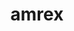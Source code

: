 ---
title: "amrex"
layout: cache
categories: [package, develop-2024-12-15]
meta: {"versions": ["24.10", "24.12"], "compilers": ["gcc@=11.4.0", "gcc@=9.4.0", "oneapi@=2024.2.1"], "oss": ["ubuntu20.04", "ubuntu22.04"], "platforms": ["linux"], "targets": ["neoverse_v1", "neoverse_v2", "ppc64le", "x86_64_v3"], "stacks": ["e4s", "e4s-neoverse-v2", "e4s-neoverse_v1", "e4s-oneapi", "e4s-power", "e4s-rocm-external", "root"], "num_specs": 27, "num_specs_by_stack": {"e4s-power": 4, "root": 27, "e4s-neoverse_v1": 6, "e4s-neoverse-v2": 4, "e4s": 6, "e4s-rocm-external": 2, "e4s-oneapi": 5}}
spec_details: [{"hash": "tuca32tnj2w5hkvxgrm6v64t7ibemrmb", "compiler": "gcc@=9.4.0", "versions": ["24.10"], "os": "ubuntu20.04", "platform": "linux", "target": "ppc64le", "variants": ["~amrdata", "~ascent", "build_system=cmake", "build_type=Release", "~catalyst", "~conduit", "~cuda", "dimensions=1,2,3", "+eb", "~fortran", "generator=make", "~hdf5", "~hypre", "~ipo", "+linear_solvers", "+mpi", "~openmp", "+particles", "~petsc", "+pic", "~plotfile_tools", "precision=double", "~rocm", "+shared", "~sundials", "~sycl", "~tiny_profile"], "stacks": ["e4s-power", "root"], "size": "-", "tarball": "https://binaries.spack.io/develop-2024-12-15/build_cache/linux-ubuntu20.04-ppc64le/gcc-9.4.0/amrex-24.10/linux-ubuntu20.04-ppc64le-gcc-9.4.0-amrex-24.10-tuca32tnj2w5hkvxgrm6v64t7ibemrmb.spack"}, {"hash": "ubr67zhv4fmqimggq2p64ti7q3wwulj3", "compiler": "gcc@=9.4.0", "versions": ["24.10"], "os": "ubuntu20.04", "platform": "linux", "target": "ppc64le", "variants": ["~amrdata", "~ascent", "build_system=cmake", "build_type=Release", "~catalyst", "~conduit", "~cuda", "dimensions=1,2,3", "+eb", "~fortran", "generator=make", "~hdf5", "~hypre", "~ipo", "+linear_solvers", "+mpi", "+openmp", "+particles", "~petsc", "+pic", "~plotfile_tools", "precision=double", "~rocm", "+shared", "~sundials", "~sycl", "+tiny_profile"], "stacks": ["e4s-power", "root"], "size": "-", "tarball": "https://binaries.spack.io/develop-2024-12-15/build_cache/linux-ubuntu20.04-ppc64le/gcc-9.4.0/amrex-24.10/linux-ubuntu20.04-ppc64le-gcc-9.4.0-amrex-24.10-ubr67zhv4fmqimggq2p64ti7q3wwulj3.spack"}, {"hash": "mi5w4d4o5ma76m3fznuuuz3xiitxo255", "compiler": "gcc@=9.4.0", "versions": ["24.12"], "os": "ubuntu20.04", "platform": "linux", "target": "ppc64le", "variants": ["~amrdata", "~ascent", "build_system=cmake", "build_type=Release", "~catalyst", "~conduit", "~cuda", "dimensions=1,2,3", "+eb", "~fft", "~fortran", "generator=make", "~hdf5", "~hypre", "~ipo", "+linear_solvers", "+mpi", "~openmp", "~particles", "~petsc", "~pic", "~plotfile_tools", "precision=double", "~rocm", "~shared", "~sundials", "~sycl", "~tiny_profile"], "stacks": ["e4s-power", "root"], "size": "-", "tarball": "https://binaries.spack.io/develop-2024-12-15/build_cache/linux-ubuntu20.04-ppc64le/gcc-9.4.0/amrex-24.12/linux-ubuntu20.04-ppc64le-gcc-9.4.0-amrex-24.12-mi5w4d4o5ma76m3fznuuuz3xiitxo255.spack"}, {"hash": "p3f6q73ljgwkjkqhgohluqfhflcllzo6", "compiler": "gcc@=9.4.0", "versions": ["24.12"], "os": "ubuntu20.04", "platform": "linux", "target": "ppc64le", "variants": ["~amrdata", "~ascent", "build_system=cmake", "build_type=Release", "~catalyst", "~conduit", "+cuda", "cuda_arch=70", "dimensions=1,2,3", "+eb", "~fft", "~fortran", "generator=make", "~hdf5", "~hypre", "~ipo", "+linear_solvers", "+mpi", "~openmp", "~particles", "~petsc", "~pic", "~plotfile_tools", "precision=double", "~rocm", "~shared", "~sundials", "~sycl", "~tiny_profile"], "stacks": ["e4s-power", "root"], "size": "-", "tarball": "https://binaries.spack.io/develop-2024-12-15/build_cache/linux-ubuntu20.04-ppc64le/gcc-9.4.0/amrex-24.12/linux-ubuntu20.04-ppc64le-gcc-9.4.0-amrex-24.12-p3f6q73ljgwkjkqhgohluqfhflcllzo6.spack"}, {"hash": "4lzdzdd3p7izwpuz43nvzhbjkn7zh3wf", "compiler": "gcc@=11.4.0", "versions": ["24.10"], "os": "ubuntu22.04", "platform": "linux", "target": "neoverse_v1", "variants": ["~amrdata", "~ascent", "build_system=cmake", "build_type=Release", "~catalyst", "~conduit", "~cuda", "dimensions=1,2,3", "+eb", "~fortran", "generator=make", "~hdf5", "~hypre", "~ipo", "+linear_solvers", "+mpi", "~openmp", "+particles", "~petsc", "+pic", "~plotfile_tools", "precision=double", "~rocm", "+shared", "~sundials", "~sycl", "~tiny_profile"], "stacks": ["e4s-neoverse_v1", "root"], "size": "-", "tarball": "https://binaries.spack.io/develop-2024-12-15/build_cache/linux-ubuntu22.04-neoverse_v1/gcc-11.4.0/amrex-24.10/linux-ubuntu22.04-neoverse_v1-gcc-11.4.0-amrex-24.10-4lzdzdd3p7izwpuz43nvzhbjkn7zh3wf.spack"}, {"hash": "hcagsi5752kwxb2rxezc4osug7qi2qef", "compiler": "gcc@=11.4.0", "versions": ["24.10"], "os": "ubuntu22.04", "platform": "linux", "target": "neoverse_v1", "variants": ["~amrdata", "~ascent", "build_system=cmake", "build_type=Release", "~catalyst", "~conduit", "~cuda", "dimensions=1,2,3", "+eb", "~fortran", "generator=make", "~hdf5", "~hypre", "~ipo", "+linear_solvers", "+mpi", "+openmp", "+particles", "~petsc", "+pic", "~plotfile_tools", "precision=double", "~rocm", "+shared", "~sundials", "~sycl", "+tiny_profile"], "stacks": ["e4s-neoverse_v1", "root"], "size": "-", "tarball": "https://binaries.spack.io/develop-2024-12-15/build_cache/linux-ubuntu22.04-neoverse_v1/gcc-11.4.0/amrex-24.10/linux-ubuntu22.04-neoverse_v1-gcc-11.4.0-amrex-24.10-hcagsi5752kwxb2rxezc4osug7qi2qef.spack"}, {"hash": "776ljaq5ktlblkg7kbmni4prjrsgpu7x", "compiler": "gcc@=11.4.0", "versions": ["24.12"], "os": "ubuntu22.04", "platform": "linux", "target": "neoverse_v1", "variants": ["~amrdata", "~ascent", "build_system=cmake", "build_type=Release", "~catalyst", "~conduit", "+cuda", "cuda_arch=75", "dimensions=1,2,3", "+eb", "~fft", "~fortran", "generator=make", "~hdf5", "~hypre", "~ipo", "+linear_solvers", "+mpi", "~openmp", "~particles", "~petsc", "~pic", "~plotfile_tools", "precision=double", "~rocm", "~shared", "~sundials", "~sycl", "~tiny_profile"], "stacks": ["e4s-neoverse_v1", "root"], "size": "-", "tarball": "https://binaries.spack.io/develop-2024-12-15/build_cache/linux-ubuntu22.04-neoverse_v1/gcc-11.4.0/amrex-24.12/linux-ubuntu22.04-neoverse_v1-gcc-11.4.0-amrex-24.12-776ljaq5ktlblkg7kbmni4prjrsgpu7x.spack"}, {"hash": "hsk5bptu4sh433lgddlzwkxa26zwbn46", "compiler": "gcc@=11.4.0", "versions": ["24.12"], "os": "ubuntu22.04", "platform": "linux", "target": "neoverse_v1", "variants": ["~amrdata", "~ascent", "build_system=cmake", "build_type=Release", "~catalyst", "~conduit", "+cuda", "cuda_arch=80", "dimensions=1,2,3", "+eb", "~fft", "~fortran", "generator=make", "~hdf5", "~hypre", "~ipo", "+linear_solvers", "+mpi", "~openmp", "~particles", "~petsc", "~pic", "~plotfile_tools", "precision=double", "~rocm", "~shared", "~sundials", "~sycl", "~tiny_profile"], "stacks": ["e4s-neoverse_v1", "root"], "size": "-", "tarball": "https://binaries.spack.io/develop-2024-12-15/build_cache/linux-ubuntu22.04-neoverse_v1/gcc-11.4.0/amrex-24.12/linux-ubuntu22.04-neoverse_v1-gcc-11.4.0-amrex-24.12-hsk5bptu4sh433lgddlzwkxa26zwbn46.spack"}, {"hash": "lb7rb6odpsooe43bhdlpuvv3oymrln5b", "compiler": "gcc@=11.4.0", "versions": ["24.12"], "os": "ubuntu22.04", "platform": "linux", "target": "neoverse_v1", "variants": ["~amrdata", "~ascent", "build_system=cmake", "build_type=Release", "~catalyst", "~conduit", "~cuda", "dimensions=1,2,3", "+eb", "~fft", "~fortran", "generator=make", "~hdf5", "~hypre", "~ipo", "+linear_solvers", "+mpi", "~openmp", "~particles", "~petsc", "~pic", "~plotfile_tools", "precision=double", "~rocm", "~shared", "~sundials", "~sycl", "~tiny_profile"], "stacks": ["e4s-neoverse_v1", "root"], "size": "-", "tarball": "https://binaries.spack.io/develop-2024-12-15/build_cache/linux-ubuntu22.04-neoverse_v1/gcc-11.4.0/amrex-24.12/linux-ubuntu22.04-neoverse_v1-gcc-11.4.0-amrex-24.12-lb7rb6odpsooe43bhdlpuvv3oymrln5b.spack"}, {"hash": "r5dvr24cipfcv6ixoliucgm3cc4moihe", "compiler": "gcc@=11.4.0", "versions": ["24.12"], "os": "ubuntu22.04", "platform": "linux", "target": "neoverse_v1", "variants": ["~amrdata", "~ascent", "build_system=cmake", "build_type=Release", "~catalyst", "~conduit", "+cuda", "cuda_arch=90", "dimensions=1,2,3", "+eb", "~fft", "~fortran", "generator=make", "~hdf5", "~hypre", "~ipo", "+linear_solvers", "+mpi", "~openmp", "~particles", "~petsc", "~pic", "~plotfile_tools", "precision=double", "~rocm", "~shared", "~sundials", "~sycl", "~tiny_profile"], "stacks": ["e4s-neoverse_v1", "root"], "size": "-", "tarball": "https://binaries.spack.io/develop-2024-12-15/build_cache/linux-ubuntu22.04-neoverse_v1/gcc-11.4.0/amrex-24.12/linux-ubuntu22.04-neoverse_v1-gcc-11.4.0-amrex-24.12-r5dvr24cipfcv6ixoliucgm3cc4moihe.spack"}, {"hash": "52qju3v4x4vxgwyiufartcoeqz7mhdiw", "compiler": "gcc@=11.4.0", "versions": ["24.10"], "os": "ubuntu22.04", "platform": "linux", "target": "neoverse_v2", "variants": ["~amrdata", "~ascent", "build_system=cmake", "build_type=Release", "~catalyst", "~conduit", "~cuda", "dimensions=1,2,3", "+eb", "~fortran", "generator=make", "~hdf5", "~hypre", "~ipo", "+linear_solvers", "+mpi", "+openmp", "+particles", "~petsc", "+pic", "~plotfile_tools", "precision=double", "~rocm", "+shared", "~sundials", "~sycl", "+tiny_profile"], "stacks": ["root", "e4s-neoverse-v2"], "size": "-", "tarball": "https://binaries.spack.io/develop-2024-12-15/build_cache/linux-ubuntu22.04-neoverse_v2/gcc-11.4.0/amrex-24.10/linux-ubuntu22.04-neoverse_v2-gcc-11.4.0-amrex-24.10-52qju3v4x4vxgwyiufartcoeqz7mhdiw.spack"}, {"hash": "nwxo3666rr6r7idcyeb5axqlgjsf6zzi", "compiler": "gcc@=11.4.0", "versions": ["24.10"], "os": "ubuntu22.04", "platform": "linux", "target": "neoverse_v2", "variants": ["~amrdata", "~ascent", "build_system=cmake", "build_type=Release", "~catalyst", "~conduit", "~cuda", "dimensions=1,2,3", "+eb", "~fortran", "generator=make", "~hdf5", "~hypre", "~ipo", "+linear_solvers", "+mpi", "~openmp", "+particles", "~petsc", "+pic", "~plotfile_tools", "precision=double", "~rocm", "+shared", "~sundials", "~sycl", "~tiny_profile"], "stacks": ["root", "e4s-neoverse-v2"], "size": "-", "tarball": "https://binaries.spack.io/develop-2024-12-15/build_cache/linux-ubuntu22.04-neoverse_v2/gcc-11.4.0/amrex-24.10/linux-ubuntu22.04-neoverse_v2-gcc-11.4.0-amrex-24.10-nwxo3666rr6r7idcyeb5axqlgjsf6zzi.spack"}, {"hash": "gkdc6gbxq46hvyy3qeze64v4cvurr47a", "compiler": "gcc@=11.4.0", "versions": ["24.12"], "os": "ubuntu22.04", "platform": "linux", "target": "neoverse_v2", "variants": ["~amrdata", "~ascent", "build_system=cmake", "build_type=Release", "~catalyst", "~conduit", "~cuda", "dimensions=1,2,3", "+eb", "~fft", "~fortran", "generator=make", "~hdf5", "~hypre", "~ipo", "+linear_solvers", "+mpi", "~openmp", "~particles", "~petsc", "~pic", "~plotfile_tools", "precision=double", "~rocm", "~shared", "~sundials", "~sycl", "~tiny_profile"], "stacks": ["root", "e4s-neoverse-v2"], "size": "-", "tarball": "https://binaries.spack.io/develop-2024-12-15/build_cache/linux-ubuntu22.04-neoverse_v2/gcc-11.4.0/amrex-24.12/linux-ubuntu22.04-neoverse_v2-gcc-11.4.0-amrex-24.12-gkdc6gbxq46hvyy3qeze64v4cvurr47a.spack"}, {"hash": "lp4ujo2ivegui6l5bqus5cbm6manpz3i", "compiler": "gcc@=11.4.0", "versions": ["24.12"], "os": "ubuntu22.04", "platform": "linux", "target": "neoverse_v2", "variants": ["~amrdata", "~ascent", "build_system=cmake", "build_type=Release", "~catalyst", "~conduit", "+cuda", "cuda_arch=90", "dimensions=1,2,3", "+eb", "~fft", "~fortran", "generator=make", "~hdf5", "~hypre", "~ipo", "+linear_solvers", "+mpi", "~openmp", "~particles", "~petsc", "~pic", "~plotfile_tools", "precision=double", "~rocm", "~shared", "~sundials", "~sycl", "~tiny_profile"], "stacks": ["root", "e4s-neoverse-v2"], "size": "-", "tarball": "https://binaries.spack.io/develop-2024-12-15/build_cache/linux-ubuntu22.04-neoverse_v2/gcc-11.4.0/amrex-24.12/linux-ubuntu22.04-neoverse_v2-gcc-11.4.0-amrex-24.12-lp4ujo2ivegui6l5bqus5cbm6manpz3i.spack"}, {"hash": "s7wqzlqukk2ssdth3tant2f23ljmyun7", "compiler": "gcc@=11.4.0", "versions": ["24.10"], "os": "ubuntu22.04", "platform": "linux", "target": "x86_64_v3", "variants": ["~amrdata", "~ascent", "build_system=cmake", "build_type=Release", "~catalyst", "~conduit", "~cuda", "dimensions=1,2,3", "+eb", "~fortran", "generator=make", "~hdf5", "~hypre", "~ipo", "+linear_solvers", "+mpi", "~openmp", "+particles", "~petsc", "+pic", "~plotfile_tools", "precision=double", "~rocm", "+shared", "~sundials", "~sycl", "~tiny_profile"], "stacks": ["root", "e4s"], "size": "-", "tarball": "https://binaries.spack.io/develop-2024-12-15/build_cache/linux-ubuntu22.04-x86_64_v3/gcc-11.4.0/amrex-24.10/linux-ubuntu22.04-x86_64_v3-gcc-11.4.0-amrex-24.10-s7wqzlqukk2ssdth3tant2f23ljmyun7.spack"}, {"hash": "xmc7o2xgb7tgtm6w74imfj76u3uhs3zy", "compiler": "gcc@=11.4.0", "versions": ["24.10"], "os": "ubuntu22.04", "platform": "linux", "target": "x86_64_v3", "variants": ["~amrdata", "~ascent", "build_system=cmake", "build_type=Release", "~catalyst", "~conduit", "~cuda", "dimensions=1,2,3", "+eb", "~fortran", "generator=make", "~hdf5", "~hypre", "~ipo", "+linear_solvers", "+mpi", "+openmp", "+particles", "~petsc", "+pic", "~plotfile_tools", "precision=double", "~rocm", "+shared", "~sundials", "~sycl", "+tiny_profile"], "stacks": ["root", "e4s"], "size": "-", "tarball": "https://binaries.spack.io/develop-2024-12-15/build_cache/linux-ubuntu22.04-x86_64_v3/gcc-11.4.0/amrex-24.10/linux-ubuntu22.04-x86_64_v3-gcc-11.4.0-amrex-24.10-xmc7o2xgb7tgtm6w74imfj76u3uhs3zy.spack"}, {"hash": "3s47q6idzmweg6bsdr3ova3mdxwofjck", "compiler": "gcc@=11.4.0", "versions": ["24.12"], "os": "ubuntu22.04", "platform": "linux", "target": "x86_64_v3", "variants": ["~amrdata", "~ascent", "build_system=cmake", "build_type=Release", "~catalyst", "~conduit", "+cuda", "cuda_arch=90", "dimensions=1,2,3", "+eb", "~fft", "~fortran", "generator=make", "~hdf5", "~hypre", "~ipo", "+linear_solvers", "+mpi", "~openmp", "~particles", "~petsc", "~pic", "~plotfile_tools", "precision=double", "~rocm", "~shared", "~sundials", "~sycl", "~tiny_profile"], "stacks": ["root", "e4s"], "size": "-", "tarball": "https://binaries.spack.io/develop-2024-12-15/build_cache/linux-ubuntu22.04-x86_64_v3/gcc-11.4.0/amrex-24.12/linux-ubuntu22.04-x86_64_v3-gcc-11.4.0-amrex-24.12-3s47q6idzmweg6bsdr3ova3mdxwofjck.spack"}, {"hash": "6dh7vzlqdbrmlsvu5wkp3ncqwl52dirn", "compiler": "gcc@=11.4.0", "versions": ["24.12"], "os": "ubuntu22.04", "platform": "linux", "target": "x86_64_v3", "variants": ["~amrdata", "~ascent", "build_system=cmake", "build_type=Release", "~catalyst", "~conduit", "+cuda", "cuda_arch=80", "dimensions=1,2,3", "+eb", "~fft", "~fortran", "generator=make", "~hdf5", "~hypre", "~ipo", "+linear_solvers", "+mpi", "~openmp", "~particles", "~petsc", "~pic", "~plotfile_tools", "precision=double", "~rocm", "~shared", "~sundials", "~sycl", "~tiny_profile"], "stacks": ["root", "e4s"], "size": "-", "tarball": "https://binaries.spack.io/develop-2024-12-15/build_cache/linux-ubuntu22.04-x86_64_v3/gcc-11.4.0/amrex-24.12/linux-ubuntu22.04-x86_64_v3-gcc-11.4.0-amrex-24.12-6dh7vzlqdbrmlsvu5wkp3ncqwl52dirn.spack"}, {"hash": "kif7lsm52ibjt6u7fnnm63lrzsol7wt5", "compiler": "gcc@=11.4.0", "versions": ["24.12"], "os": "ubuntu22.04", "platform": "linux", "target": "x86_64_v3", "variants": ["~amrdata", "~ascent", "build_system=cmake", "build_type=Release", "~catalyst", "~conduit", "~cuda", "dimensions=1,2,3", "+eb", "~fft", "~fortran", "generator=make", "~hdf5", "~hypre", "~ipo", "+linear_solvers", "+mpi", "~openmp", "~particles", "~petsc", "~pic", "~plotfile_tools", "precision=double", "~rocm", "~shared", "~sundials", "~sycl", "~tiny_profile"], "stacks": ["root", "e4s"], "size": "-", "tarball": "https://binaries.spack.io/develop-2024-12-15/build_cache/linux-ubuntu22.04-x86_64_v3/gcc-11.4.0/amrex-24.12/linux-ubuntu22.04-x86_64_v3-gcc-11.4.0-amrex-24.12-kif7lsm52ibjt6u7fnnm63lrzsol7wt5.spack"}, {"hash": "q3q6g2v6oj5cm22e2mrw4ozt2sm2xedl", "compiler": "gcc@=11.4.0", "versions": ["24.12"], "os": "ubuntu22.04", "platform": "linux", "target": "x86_64_v3", "variants": ["amdgpu_target=gfx90a", "~amrdata", "~ascent", "build_system=cmake", "build_type=Release", "~catalyst", "~conduit", "~cuda", "dimensions=1,2,3", "+eb", "~fft", "~fortran", "generator=make", "~hdf5", "~hypre", "~ipo", "+linear_solvers", "+mpi", "~openmp", "~particles", "~petsc", "~pic", "~plotfile_tools", "precision=double", "+rocm", "~shared", "~sundials", "~sycl", "~tiny_profile"], "stacks": ["e4s-rocm-external", "root"], "size": "-", "tarball": "https://binaries.spack.io/develop-2024-12-15/build_cache/linux-ubuntu22.04-x86_64_v3/gcc-11.4.0/amrex-24.12/linux-ubuntu22.04-x86_64_v3-gcc-11.4.0-amrex-24.12-q3q6g2v6oj5cm22e2mrw4ozt2sm2xedl.spack"}, {"hash": "ujv2wtjhbzmsbwb2a2anb2ecdlb4ay6f", "compiler": "gcc@=11.4.0", "versions": ["24.12"], "os": "ubuntu22.04", "platform": "linux", "target": "x86_64_v3", "variants": ["amdgpu_target=gfx90a", "~amrdata", "~ascent", "build_system=cmake", "build_type=Release", "~catalyst", "~conduit", "~cuda", "dimensions=1,2,3", "+eb", "~fft", "~fortran", "generator=make", "~hdf5", "~hypre", "~ipo", "+linear_solvers", "+mpi", "~openmp", "~particles", "~petsc", "~pic", "~plotfile_tools", "precision=double", "+rocm", "~shared", "~sundials", "~sycl", "~tiny_profile"], "stacks": ["root", "e4s"], "size": "-", "tarball": "https://binaries.spack.io/develop-2024-12-15/build_cache/linux-ubuntu22.04-x86_64_v3/gcc-11.4.0/amrex-24.12/linux-ubuntu22.04-x86_64_v3-gcc-11.4.0-amrex-24.12-ujv2wtjhbzmsbwb2a2anb2ecdlb4ay6f.spack"}, {"hash": "w6qzarfovdjyfefpot5m2qi3srzcqm4i", "compiler": "gcc@=11.4.0", "versions": ["24.12"], "os": "ubuntu22.04", "platform": "linux", "target": "x86_64_v3", "variants": ["amdgpu_target=gfx908", "~amrdata", "~ascent", "build_system=cmake", "build_type=Release", "~catalyst", "~conduit", "~cuda", "dimensions=1,2,3", "+eb", "~fft", "~fortran", "generator=make", "~hdf5", "~hypre", "~ipo", "+linear_solvers", "+mpi", "~openmp", "~particles", "~petsc", "~pic", "~plotfile_tools", "precision=double", "+rocm", "~shared", "~sundials", "~sycl", "~tiny_profile"], "stacks": ["e4s-rocm-external", "root"], "size": "-", "tarball": "https://binaries.spack.io/develop-2024-12-15/build_cache/linux-ubuntu22.04-x86_64_v3/gcc-11.4.0/amrex-24.12/linux-ubuntu22.04-x86_64_v3-gcc-11.4.0-amrex-24.12-w6qzarfovdjyfefpot5m2qi3srzcqm4i.spack"}, {"hash": "7egccn5mdxykf5db4i25mqkanlvkv5cy", "compiler": "oneapi@=2024.2.1", "versions": ["24.10"], "os": "ubuntu22.04", "platform": "linux", "target": "x86_64_v3", "variants": ["~amrdata", "~ascent", "build_system=cmake", "build_type=Release", "~catalyst", "~conduit", "~cuda", "dimensions=1,2,3", "+eb", "~fortran", "generator=make", "~hdf5", "~hypre", "~ipo", "+linear_solvers", "+mpi", "+openmp", "+particles", "~petsc", "+pic", "~plotfile_tools", "precision=double", "~rocm", "+shared", "~sundials", "~sycl", "+tiny_profile"], "stacks": ["e4s-oneapi", "root"], "size": "-", "tarball": "https://binaries.spack.io/develop-2024-12-15/build_cache/linux-ubuntu22.04-x86_64_v3/oneapi-2024.2.1/amrex-24.10/linux-ubuntu22.04-x86_64_v3-oneapi-2024.2.1-amrex-24.10-7egccn5mdxykf5db4i25mqkanlvkv5cy.spack"}, {"hash": "gqhzwwpig5jri46hszpasdj4rgderlae", "compiler": "oneapi@=2024.2.1", "versions": ["24.10"], "os": "ubuntu22.04", "platform": "linux", "target": "x86_64_v3", "variants": ["~amrdata", "~ascent", "build_system=cmake", "build_type=Release", "~catalyst", "~conduit", "~cuda", "dimensions=1,2,3", "+eb", "~fortran", "generator=make", "~hdf5", "~hypre", "~ipo", "+linear_solvers", "+mpi", "~openmp", "+particles", "~petsc", "+pic", "~plotfile_tools", "precision=double", "~rocm", "+shared", "~sundials", "~sycl", "~tiny_profile"], "stacks": ["e4s-oneapi", "root"], "size": "-", "tarball": "https://binaries.spack.io/develop-2024-12-15/build_cache/linux-ubuntu22.04-x86_64_v3/oneapi-2024.2.1/amrex-24.10/linux-ubuntu22.04-x86_64_v3-oneapi-2024.2.1-amrex-24.10-gqhzwwpig5jri46hszpasdj4rgderlae.spack"}, {"hash": "llpjzu6biaiosjnpc7tdykl6qxhws7ya", "compiler": "oneapi@=2024.2.1", "versions": ["24.10"], "os": "ubuntu22.04", "platform": "linux", "target": "x86_64_v3", "variants": ["~amrdata", "~ascent", "build_system=cmake", "build_type=Release", "~catalyst", "~conduit", "~cuda", "dimensions=1,2,3", "+eb", "~fortran", "generator=make", "~hdf5", "~hypre", "~ipo", "+linear_solvers", "+mpi", "~openmp", "+particles", "~petsc", "+pic", "~plotfile_tools", "precision=double", "~rocm", "+shared", "~sundials", "~sycl", "+tiny_profile"], "stacks": ["e4s-oneapi", "root"], "size": "-", "tarball": "https://binaries.spack.io/develop-2024-12-15/build_cache/linux-ubuntu22.04-x86_64_v3/oneapi-2024.2.1/amrex-24.10/linux-ubuntu22.04-x86_64_v3-oneapi-2024.2.1-amrex-24.10-llpjzu6biaiosjnpc7tdykl6qxhws7ya.spack"}, {"hash": "53zjbq4gjhqfxnwvhuyfsvyu3ay5qm3s", "compiler": "oneapi@=2024.2.1", "versions": ["24.12"], "os": "ubuntu22.04", "platform": "linux", "target": "x86_64_v3", "variants": ["~amrdata", "~ascent", "build_system=cmake", "build_type=Release", "~catalyst", "~conduit", "~cuda", "dimensions=1,2,3", "+eb", "~fft", "~fortran", "generator=make", "~hdf5", "~hypre", "~ipo", "+linear_solvers", "+mpi", "~openmp", "~particles", "~petsc", "~pic", "~plotfile_tools", "precision=double", "~rocm", "~shared", "~sundials", "+sycl", "~tiny_profile"], "stacks": ["e4s-oneapi", "root"], "size": "-", "tarball": "https://binaries.spack.io/develop-2024-12-15/build_cache/linux-ubuntu22.04-x86_64_v3/oneapi-2024.2.1/amrex-24.12/linux-ubuntu22.04-x86_64_v3-oneapi-2024.2.1-amrex-24.12-53zjbq4gjhqfxnwvhuyfsvyu3ay5qm3s.spack"}, {"hash": "hv2cc6unemmhmlnubkmy256zps5vgp55", "compiler": "oneapi@=2024.2.1", "versions": ["24.12"], "os": "ubuntu22.04", "platform": "linux", "target": "x86_64_v3", "variants": ["~amrdata", "~ascent", "build_system=cmake", "build_type=Release", "~catalyst", "~conduit", "~cuda", "dimensions=1,2,3", "+eb", "~fft", "~fortran", "generator=make", "~hdf5", "~hypre", "~ipo", "+linear_solvers", "+mpi", "~openmp", "~particles", "~petsc", "~pic", "~plotfile_tools", "precision=double", "~rocm", "~shared", "~sundials", "~sycl", "~tiny_profile"], "stacks": ["e4s-oneapi", "root"], "size": "-", "tarball": "https://binaries.spack.io/develop-2024-12-15/build_cache/linux-ubuntu22.04-x86_64_v3/oneapi-2024.2.1/amrex-24.12/linux-ubuntu22.04-x86_64_v3-oneapi-2024.2.1-amrex-24.12-hv2cc6unemmhmlnubkmy256zps5vgp55.spack"}]
---